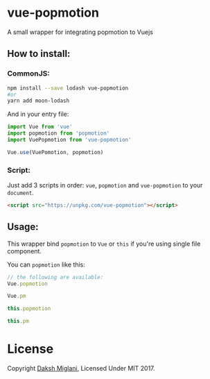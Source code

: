 # vue-popmotion
A small wrapper for integrating popmotion to Vuejs

## How to install:
### CommonJS:
```bash
npm install --save lodash vue-popmotion
#or
yarn add moon-lodash 
```

And in your entry file:
```javascript
import Vue from 'vue'
import popmotion from 'popmotion'
import VuePopmotion from 'vue-popmotion'

Vue.use(VuePomotion, popmotion)
```

### Script:
Just add 3 scripts in order: `vue`, `popmotion` and `vue-popmotion` to your `document`.
```html
<script src="https://unpkg.com/vue-popmotion"></script>
```

## Usage:
This wrapper bind `popmotion` to `Vue` or `this` if you're using single file component.

You can `popmotion` like this:
```javascript
// the following are available:
Vue.popmotion

Vue.pm

this.popmotion

this.pm
```

##

# License

Copyright [Daksh Miglani](https://dak.sh/), Licensed Under MIT 2017.